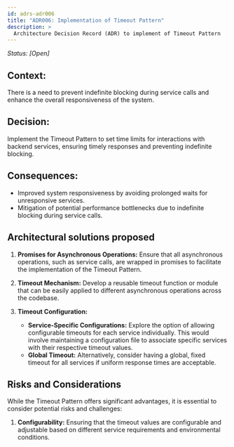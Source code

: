 ```yaml
---
id: adrs-adr006
title: "ADR006: Implementation of Timeout Pattern"
description: >
  Architecture Decision Record (ADR) to implement of Timeout Pattern
---
```


*Status: [Open]*

## Context:

There is a need to prevent indefinite blocking during service calls and enhance the overall responsiveness of the system.

## Decision:

Implement the Timeout Pattern to set time limits for interactions with backend services, ensuring timely responses and preventing indefinite blocking.

## Consequences:

* Improved system responsiveness by avoiding prolonged waits for unresponsive services.
* Mitigation of potential performance bottlenecks due to indefinite blocking during service calls.
  
## Architectural solutions proposed

1. **Promises for Asynchronous Operations:** Ensure that all asynchronous operations, such as service calls, are wrapped in promises to facilitate the implementation of the Timeout Pattern.

2. **Timeout Mechanism:** Develop a reusable timeout function or module that can be easily applied to different asynchronous operations across the codebase.

3. **Timeout Configuration:**
    - **Service-Specific Configurations:** Explore the option of allowing configurable timeouts for each service individually. This would involve maintaining a configuration file to associate specific services with their respective timeout values.
    - **Global Timeout:** Alternatively, consider having a global, fixed timeout for all services if uniform response times are acceptable.

## Risks and Considerations
While the Timeout Pattern offers significant advantages, it is essential to consider potential risks and challenges:

1. **Configurability:** Ensuring that the timeout values are configurable and adjustable based on different service requirements and environmental conditions.

